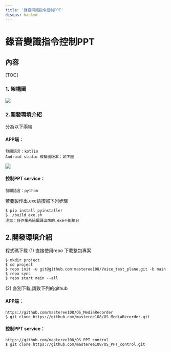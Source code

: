 ```yaml
---
title: '錄音辨識指令控制PPT'
disqus: hackmd
---
```


錄音變識指令控制PPT
===

## 內容

[TOC]

### 1. 架構圖
![](https://i.imgur.com/Kax8pcV.png)



### 2.開發環境介紹
分為以下兩端
#### APP端：
```gherkin=
發開語言：kotlin
Android studio 模擬器版本：如下圖
```
![](https://i.imgur.com/yBfvuXu.png)
#### 控制PPT service：
```gherkin=
發開語言：python
```
若要製作出.exe請按照下列步驟
```gherkin=
$ pip install pyinstaller  
$ ./build_exe.sh
注意：各作業系統編譯出來的.exe不能相容
```


## 2.開發環境介紹
程式碼下載
(1) 直接使用repo 下載整包專案
```gherkin=
$ mkdir project
$ cd project
$ repo init -u git@github.com:masteree108/Voice_test_plane.git -b main
$ repo sync 
$ repo start main --all
```
(2) 各別下載,請致下列的github
#### APP端：
```gherkin=
https://github.com/masteree108/OS_MediaRecorder
$ git clone https://github.com/masteree108/OS_MediaRecorder.git
```
#### 控制PPT service：
```gherkin=
https://github.com/masteree108/OS_PPT_control
$ git clone https://github.com/masteree108/OS_PPT_control.git
```